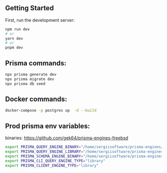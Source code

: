 ## Getting Started

First, run the development server:

```bash
npm run dev
# or
yarn dev
# or
pnpm dev
```
## Prisma commands:

```bash
npx prisma generate dev
npx prisma migrate dev
npx prisma db seed
```

## Docker commands:

```bash
docker-compose -p postgres up  -d --build
```

## Prod prisma env variables:

binaries:
https://github.com/gek64/prisma-engines-freebsd

```bash
export PRISMA_QUERY_ENGINE_BINARY="/home/sergiisoftware/prisma-engines/query-engine"
export PRISMA_QUERY_ENGINE_LIBRARY="/home/sergiisoftware/prisma-engines/libquery_engine-freebsd13.so.node"
export PRISMA_SCHEMA_ENGINE_BINARY="/home/sergiisoftware/prisma-engines/schema-engine"
export PRISMA_CLI_QUERY_ENGINE_TYPE="library"
export PRISMA_CLIENT_ENGINE_TYPE="library"
```